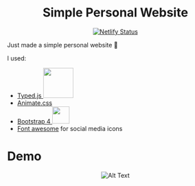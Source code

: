 
<div align="center"> 
  <h1>Simple Personal Website</h1>
  
  [![Netlify Status](https://api.netlify.com/api/v1/badges/f3dc9a02-37c4-4989-9b56-e55c0ba74427/deploy-status)](https://app.netlify.com/sites/tsafaelmali/deploys) 
  
</div>
<p>Just made a simple personal website 🎉</p>

I used:
<ul>
  <li><a href="https://github.com/mattboldt/typed.js/">Typed.js <img src="https://raw.githubusercontent.com/mattboldt/typed.js/master/logo-cropped.png" width=70 margin-top=150px/></a></li>
  <li><a href="https://github.com/daneden/animate.css">Animate.css</a></li>
  <li><a href="https://github.com/twbs/bootstrap">Bootstrap 4 <img src="https://www.drupal.org/files/project-images/bootstrap-stack.png" width=40 /></a></li>
  <li><a href="https://github.com/FortAwesome/Font-Awesome">Font awesome</a> for social media icons</li>
</ul>

<h1>Demo</h1>

<div align="center">
  
![Alt Text](https://github.com/SafaElmali/SimplePersonalWebsite/blob/master/demo/demo.gif)

</div>
